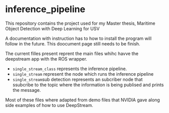 # inference_pipeline
This repository contains the project used for my Master thesis, Maritime Object Detection with Deep Learning for USV

A documentation with instruction has to how to install the program will follow in the future. This doocument page still needs to be finish.

The current filles present reprent the main files whihc havve the deepstream app with the ROS wrapper.

- `single_stream_class` represents the inference pipeline.
- `single_stream` represent the node which runs the inference pipeline
- `single_stream`sub detection represents an subcriber node that ssubcribe to the topic where the information is being publised and prints the message.

Most of these files where adapted from demo files that NVIDIA gave along side examples of how to use DeepStream. 
